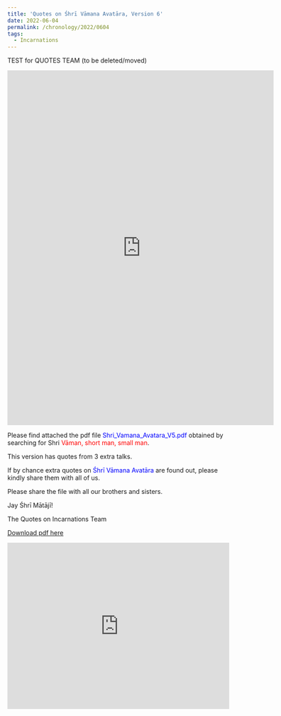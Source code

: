 ```yaml
---
title: 'Quotes on Śhrī Vāmana Avatāra, Version 6'
date: 2022-06-04
permalink: /chronology/2022/0604
tags:
  - Incarnations
---
```


TEST for QUOTES TEAM (to be deleted/moved)

<p><embed src="https://drive.google.com/viewerng/viewer?embedded=true&url=https://seven-teams.github.io/files/Shri_Vamana_Avatara_V5.pdf" width="600" height="800"></p>

Please find attached the pdf file <font color="blue">Shri_Vamana_Avatara_V5.pdf</font> obtained by searching for Shri <font color="red">Vāman, short man, small man</font>.   

This version has quotes from 3 extra talks.

If by chance extra quotes on <font color="blue">Śhrī Vāmana Avatāra</font> are found out, please kindly share them with all of us.  

Please share the file with all our brothers and sisters.  

Jay Śhrī Mātājī!  

The Quotes on Incarnations Team  

[Download pdf here](http://seven-teams.github.io/files/Shri_Vamana_Avatara_V5.pdf)

<p><embed src="https://drive.google.com/viewerng/viewer?embedded=true&url=https://drive.google.com/file/d/0B3izjZneKyksd0Vtc2p3WWpwcjA/view?usp=sharing" width="500" height="375"></p>